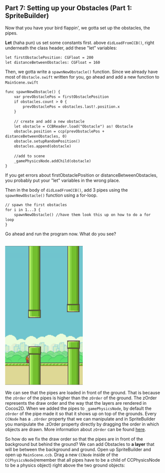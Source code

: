## Part 7: Setting up your Obstacles (Part 1: SpriteBuilder)

Now that you have your bird flappin', we gotta set up the obstacles, the pipes.

**Let** (haha pun) us set some constants first. above `didLoadFromCCB()`, right underneath the class header, add these "let" variables:

```
let firstObstaclePosition: CGFloat = 200
let distanceBetweenObstacles: CGFloat = 160
```

Then, we gotta write a `spawnNewObstacle()` function. Since we already have most of `Obstacle.swift` written for you, go ahead and add a new function to `MainScene.swift`

```
func spawnNewObstacle() {
    var prevObstaclePos = firstObstaclePosition
    if obstacles.count > 0 {
        prevObstaclePos = obstacles.last!.position.x
    }

    // create and add a new obstacle
    let obstacle = CCBReader.load("Obstacle") as! Obstacle
    obstacle.position = ccp(prevObstaclePos + distanceBetweenObstacles, 0)
    obstacle.setupRandomPosition()
    obstacles.append(obstacle)

    //add to scene
    _gamePhysicsNode.addChild(obstacle)
}
```

If you get errors about firstObstaclePosition or distanceBetweenObstacles, you probably put your "let" variables in the wrong place.

Then in the body of `didLoadFromCCB()`, add 3 pipes using the `spawnNewObstacle()` function using a for-loop.

```
// spawn the first obstacles
for i in 1...3 {
    spawnNewObstacle() //have them look this up on how to do a for loop
}
```

Go ahead and run the program now. What do you see?

</br>
<img src="part7-pipe-in-front.png" style="width: 50%; height: 50%">
</br>

We can see that the pipes are loaded in front of the ground. That is because the `zOrder` of the pipes is higher than the `zOrder` of the ground. The zOrder represents the draw order and the way that the layers are rendered in Cocos2D. When we added the pipes to `_gamePhysicsNode`, by default the `zOrder` of the pipe made it so that it shows up on top of the grounds. Every `CCNode` has a `.zOrder` property that we can manipulate and in SpriteBuilder you manipulate the .zOrder property directly by dragging the order in which objects are drawn. More information about `zOrder` can be found [here](http://www.learn-cocos2d.com/files/cocos2d-essential-reference-sample/Influencing_the_Draw_Order.html).

So how do we fix the draw order so that the pipes are in front of the background but behind the ground? We can add Obstacles to **a layer** that will be between the background and ground. Open up SpriteBuilder and open up `MainScene.ccb`. Drag a new `CCNode` inside of the `CCPhysicsNode`(remember that all pipes have to be a child of CCPhysicsNode to be a physics object) right above the two ground objects:

<!-- Insert _obstacle Layer photo here -->
